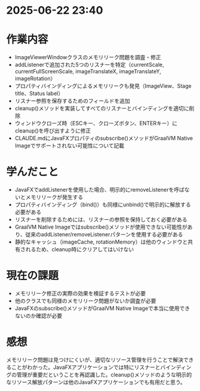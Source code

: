 # 2025-06-22 23:40

# 作業内容
* ImageViewerWindowクラスのメモリリーク問題を調査・修正
* addListenerで追加された5つのリスナーを特定（currentScale, currentFullScreenScale, imageTranslateX, imageTranslateY, imageRotation）
* プロパティバインディングによるメモリリークも発見（ImageView、Stage title、Status label）
* リスナー参照を保存するためのフィールドを追加
* cleanup()メソッドを実装してすべてのリスナーとバインディングを適切に削除
* ウィンドウクローズ時（ESCキー、クローズボタン、ENTERキー）にcleanup()を呼び出すように修正
* CLAUDE.mdにJavaFXプロパティのsubscribe()メソッドがGraalVM Native Imageでサポートされない可能性について記載

# 学んだこと
* JavaFXでaddListenerを使用した場合、明示的にremoveListenerを呼ばないとメモリリークが発生する
* プロパティバインディング（bind()）も同様にunbind()で明示的に解放する必要がある
* リスナーを削除するためには、リスナーの参照を保持しておく必要がある
* GraalVM Native Imageではsubscribe()メソッドが使用できない可能性があり、従来のaddListener/removeListenerパターンを使用する必要がある
* 静的なキャッシュ（imageCache, rotationMemory）は他のウィンドウと共有されるため、cleanup時にクリアしてはいけない

# 現在の課題
* メモリリーク修正の実際の効果を検証するテストが必要
* 他のクラスでも同様のメモリリーク問題がないか調査が必要
* JavaFXのsubscribe()メソッドがGraalVM Native Imageで本当に使用できないのか確認が必要

# 感想
メモリリーク問題は見つけにくいが、適切なリソース管理を行うことで解決できることがわかった。JavaFXアプリケーションでは特にリスナーとバインディングの管理が重要だということを再認識した。cleanup()メソッドのような明示的なリソース解放パターンは他のJavaFXアプリケーションでも有用だと思う。